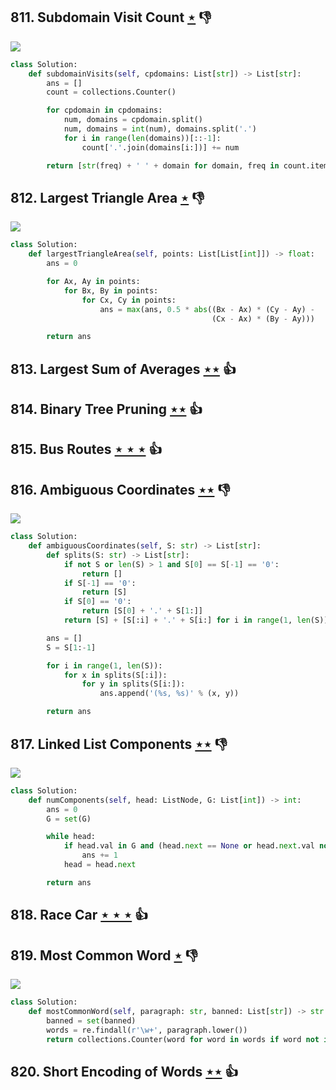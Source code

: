 ## 811. Subdomain Visit Count [$\star$](https://leetcode.com/problems/subdomain-visit-count) :thumbsdown:

![](https://img.shields.io/badge/-Hash%20Table-7BA23F.svg?style=flat-square)

```python
class Solution:
    def subdomainVisits(self, cpdomains: List[str]) -> List[str]:
        ans = []
        count = collections.Counter()

        for cpdomain in cpdomains:
            num, domains = cpdomain.split()
            num, domains = int(num), domains.split('.')
            for i in range(len(domains))[::-1]:
                count['.'.join(domains[i:])] += num

        return [str(freq) + ' ' + domain for domain, freq in count.items()]
```

## 812. Largest Triangle Area [$\star$](https://leetcode.com/problems/largest-triangle-area) :thumbsdown:

![](https://img.shields.io/badge/-Math-434343.svg?style=flat-square)

```python
class Solution:
    def largestTriangleArea(self, points: List[List[int]]) -> float:
        ans = 0

        for Ax, Ay in points:
            for Bx, By in points:
                for Cx, Cy in points:
                    ans = max(ans, 0.5 * abs((Bx - Ax) * (Cy - Ay) -
                                             (Cx - Ax) * (By - Ay)))

        return ans
```

## 813. Largest Sum of Averages [$\star\star$](https://leetcode.com/problems/largest-sum-of-averages) :thumbsup:

## 814. Binary Tree Pruning [$\star\star$](https://leetcode.com/problems/binary-tree-pruning) :thumbsup:

## 815. Bus Routes [$\star\star\star$](https://leetcode.com/problems/bus-routes) :thumbsup:

## 816. Ambiguous Coordinates [$\star\star$](https://leetcode.com/problems/ambiguous-coordinates) :thumbsdown:

![](https://img.shields.io/badge/-String-60373E.svg?style=flat-square)

```python
class Solution:
    def ambiguousCoordinates(self, S: str) -> List[str]:
        def splits(S: str) -> List[str]:
            if not S or len(S) > 1 and S[0] == S[-1] == '0':
                return []
            if S[-1] == '0':
                return [S]
            if S[0] == '0':
                return [S[0] + '.' + S[1:]]
            return [S] + [S[:i] + '.' + S[i:] for i in range(1, len(S))]

        ans = []
        S = S[1:-1]

        for i in range(1, len(S)):
            for x in splits(S[:i]):
                for y in splits(S[i:]):
                    ans.append('(%s, %s)' % (x, y))

        return ans
```

## 817. Linked List Components [$\star\star$](https://leetcode.com/problems/linked-list-components) :thumbsdown:

![](https://img.shields.io/badge/-Linked%20List-90B44B.svg?style=flat-square)

```python
class Solution:
    def numComponents(self, head: ListNode, G: List[int]) -> int:
        ans = 0
        G = set(G)

        while head:
            if head.val in G and (head.next == None or head.next.val not in G):
                ans += 1
            head = head.next

        return ans
```

## 818. Race Car [$\star\star\star$](https://leetcode.com/problems/race-car) :thumbsup:

## 819. Most Common Word [$\star$](https://leetcode.com/problems/most-common-word) :thumbsdown:

![](https://img.shields.io/badge/-String-60373E.svg?style=flat-square)

```python
class Solution:
    def mostCommonWord(self, paragraph: str, banned: List[str]) -> str:
        banned = set(banned)
        words = re.findall(r'\w+', paragraph.lower())
        return collections.Counter(word for word in words if word not in banned).most_common(1)[0][0]
```

## 820. Short Encoding of Words [$\star\star$](https://leetcode.com/problems/short-encoding-of-words) :thumbsup:
